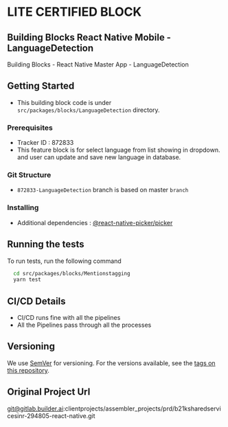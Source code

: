 # LITE CERTIFIED BLOCK

## Building Blocks React Native Mobile -  LanguageDetection

Building Blocks - React Native Master App - LanguageDetection

## Getting Started

- This building block code is under `src/packages/blocks/LanguageDetection` directory.

### Prerequisites

- Tracker ID : 872833
- This feature block is for select language from list showing in dropdown. and user can update and save new language in database.

### Git Structure

- `872833-LanguageDetection` branch is based on master `branch`

### Installing

- Additional dependencies : [@react-native-picker/picker](https://www.npmjs.com/package/@react-native-picker/picker)

## Running the tests

To run tests, run the following command

```bash
  cd src/packages/blocks/Mentionstagging
  yarn test
```


## CI/CD Details

- CI/CD runs fine with all the pipelines
- All the Pipelines pass through all the processes

## Versioning

We use [SemVer](http://semver.org/) for versioning. For the versions available, see the [tags on this repository](https://github.com/your/project/tags).

## Original Project Url

git@gitlab.builder.ai:clientprojects/assembler_projects/prd/b21ksharedservicesinr-294805-react-native.git